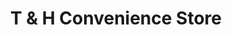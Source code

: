 ---
title: "T & H Convenience Store"
url: /birmingham/t-and-h-convenience-store/
shop: convenience
---